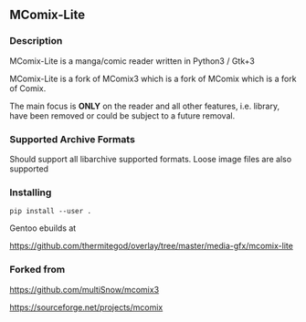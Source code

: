 ## MComix-Lite


### Description

MComix-Lite is a manga/comic reader written in Python3 / Gtk+3

MComix-Lite is a fork of MComix3 which is a fork of MComix which is a fork of Comix.

The main focus is **ONLY** on the reader and all other features, i.e. library, have been removed or could be subject to a future removal.


### Supported Archive Formats


Should support all libarchive supported formats. Loose image files are also supported


### Installing

```
pip install --user .
```

Gentoo ebuilds at

https://github.com/thermitegod/overlay/tree/master/media-gfx/mcomix-lite


### Forked from

https://github.com/multiSnow/mcomix3

https://sourceforge.net/projects/mcomix

